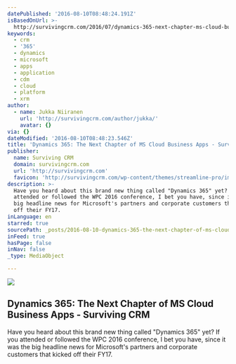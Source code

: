 ```yaml
---
datePublished: '2016-08-10T08:48:24.191Z'
isBasedOnUrl: >-
  http://survivingcrm.com/2016/07/dynamics-365-next-chapter-ms-cloud-business-apps/
keywords:
  - crm
  - '365'
  - dynamics
  - microsoft
  - apps
  - application
  - cdm
  - cloud
  - platform
  - xrm
author:
  - name: Jukka Niiranen
    url: 'http://survivingcrm.com/author/jukka/'
    avatar: {}
via: {}
dateModified: '2016-08-10T08:48:23.546Z'
title: 'Dynamics 365: The Next Chapter of MS Cloud Business Apps - Surviving CRM'
publisher:
  name: Surviving CRM
  domain: survivingcrm.com
  url: 'http://survivingcrm.com'
  favicon: 'http://survivingcrm.com/wp-content/themes/streamline-pro/images/favicon.ico'
description: >-
  Have you heard about this brand new thing called "Dynamics 365" yet? If you
  attended or followed the WPC 2016 conference, I bet you have, since it was the
  big headline news for Microsoft's partners and corporate customers that kicked
  off their FY17.
inLanguage: en
starred: true
sourcePath: _posts/2016-08-10-dynamics-365-the-next-chapter-of-ms-cloud-business-apps-s.md
inFeed: true
hasPage: false
inNav: false
_type: MediaObject

---
```

<article style=""><img src="https://imgflo.herokuapp.com/graph/vahj1ThiexotieMo/c4823ace4bf34e1a02fb0d1e024e22b3/croprotate.png?cropheight=280&amp;cropwidth=552&amp;degrees=0&amp;input=http%3A%2F%2Fsurvivingcrm.com%2Fwp-content%2Fuploads%2F2016%2F07%2FDynamics_365_header.png&amp;x=122&amp;y=0" /><h1>Dynamics 365: The Next Chapter of MS Cloud Business Apps - Surviving CRM</h1><p>Have you heard about this brand new thing called "Dynamics 365" yet? If you attended or followed the WPC 2016 conference, I bet you have, since it was the big headline news for Microsoft's partners and corporate customers that kicked off their FY17.</p></article>